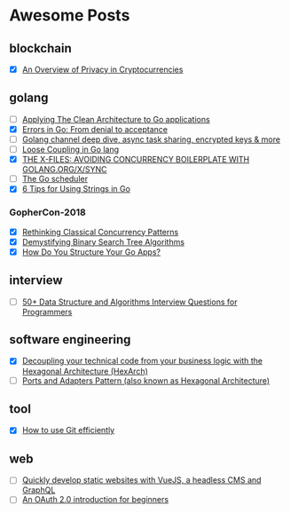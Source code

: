 # Awesome Posts

## blockchain

- [x] [An Overview of Privacy in Cryptocurrencies](https://thecontrol.co/an-overview-of-privacy-in-cryptocurrencies-893dc078d0d7)

## golang

- [ ] [Applying The Clean Architecture to Go applications](http://manuel.kiessling.net/2012/09/28/applying-the-clean-architecture-to-go-applications/)
- [x] [Errors in Go: From denial to acceptance](https://evilmartians.com/chronicles/errors-in-go-from-denial-to-acceptance)
- [ ] [Golang channel deep dive, async task sharing, encrypted keys & more](https://medium.com/jexia/golang-channel-deep-dive-async-task-sharing-encrypted-keys-more-3b54eae02fe)
- [ ] [Loose Coupling in Go lang](https://8thlight.com/blog/javier-saldana/2015/02/06/loose-coupling-in-go-lang.html)
- [x] [THE X-FILES: AVOIDING CONCURRENCY BOILERPLATE WITH GOLANG.ORG/X/SYNC](https://rodaine.com/2018/08/x-files-sync-golang)
- [ ] [The Go scheduler](https://morsmachine.dk/go-scheduler)
- [x] [6 Tips for Using Strings in Go](https://www.calhoun.io/6-tips-for-using-strings-in-go/)

### GopherCon-2018

- [x] [Rethinking Classical Concurrency Patterns](https://about.sourcegraph.com/go/gophercon-2018-rethinking-classical-concurrency-patterns/)
- [x] [Demystifying Binary Search Tree Algorithms](https://about.sourcegraph.com/go/gophercon-2018-binary-search-tree-algorithms/)
- [x] [How Do You Structure Your Go Apps?](https://about.sourcegraph.com/go/gophercon-2018-how-do-you-structure-your-go-apps/)

## interview

- [ ] [50+ Data Structure and Algorithms Interview Questions for Programmers](https://hackernoon.com/50-data-structure-and-algorithms-interview-questions-for-programmers-b4b1ac61f5b0)

## software engineering

- [x] [Decoupling your technical code from your business logic with the Hexagonal Architecture (HexArch)](https://medium.com/@julien.topcu/decoupling-your-technical-code-from-your-business-logic-with-the-hexagonal-architecture-hexarch-b4da7ba62079)
- [ ] [Ports and Adapters Pattern (also known as Hexagonal Architecture)](https://softwarecampament.wordpress.com/portsadapters/)

## tool

- [x] [How to use Git efficiently](https://medium.freecodecamp.org/how-to-use-git-efficiently-54320a236369)

## web

- [ ] [Quickly develop static websites with VueJS, a headless CMS and GraphQL](https://medium.com/@marcmintel/quickly-develop-static-websites-with-vuejs-a-headless-cms-and-graphql-bf64e75910d6)
- [ ] [An OAuth 2.0 introduction for beginners](https://itnext.io/an-oauth-2-0-introduction-for-beginners-6e386b19f7a9)
